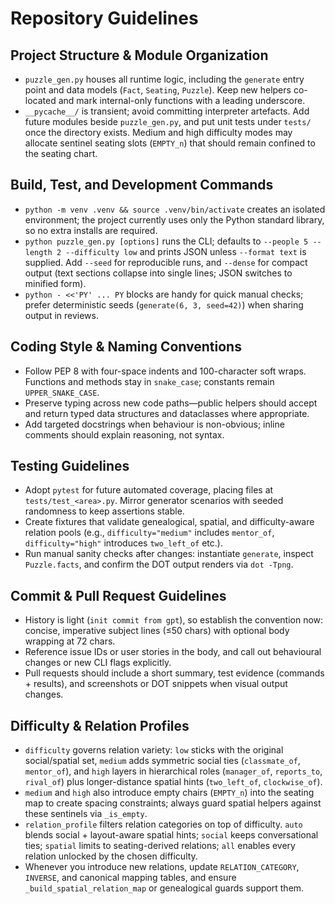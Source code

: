 # Repository Guidelines

## Project Structure & Module Organization
- `puzzle_gen.py` houses all runtime logic, including the `generate` entry point and data models (`Fact`, `Seating`, `Puzzle`). Keep new helpers co-located and mark internal-only functions with a leading underscore.
- `__pycache__/` is transient; avoid committing interpreter artefacts. Add future modules beside `puzzle_gen.py`, and put unit tests under `tests/` once the directory exists. Medium and high difficulty modes may allocate sentinel seating slots (`EMPTY_n`) that should remain confined to the seating chart.

## Build, Test, and Development Commands
- `python -m venv .venv && source .venv/bin/activate` creates an isolated environment; the project currently uses only the Python standard library, so no extra installs are required.
- `python puzzle_gen.py [options]` runs the CLI; defaults to `--people 5 --length 2 --difficulty low` and prints JSON unless `--format text` is supplied. Add `--seed` for reproducible runs, and `--dense` for compact output (text sections collapse into single lines; JSON switches to minified form).
- `python - <<'PY' ... PY` blocks are handy for quick manual checks; prefer deterministic seeds (`generate(6, 3, seed=42)`) when sharing output in reviews.

## Coding Style & Naming Conventions
- Follow PEP 8 with four-space indents and 100-character soft wraps. Functions and methods stay in `snake_case`; constants remain `UPPER_SNAKE_CASE`.
- Preserve typing across new code paths—public helpers should accept and return typed data structures and dataclasses where appropriate.
- Add targeted docstrings when behaviour is non-obvious; inline comments should explain reasoning, not syntax.

## Testing Guidelines
- Adopt `pytest` for future automated coverage, placing files at `tests/test_<area>.py`. Mirror generator scenarios with seeded randomness to keep assertions stable.
- Create fixtures that validate genealogical, spatial, and difficulty-aware relation pools (e.g., `difficulty="medium"` includes `mentor_of`, `difficulty="high"` introduces `two_left_of` etc.).
- Run manual sanity checks after changes: instantiate `generate`, inspect `Puzzle.facts`, and confirm the DOT output renders via `dot -Tpng`.

## Commit & Pull Request Guidelines
- History is light (`init commit from gpt`), so establish the convention now: concise, imperative subject lines (≤50 chars) with optional body wrapping at 72 chars.
- Reference issue IDs or user stories in the body, and call out behavioural changes or new CLI flags explicitly.
- Pull requests should include a short summary, test evidence (commands + results), and screenshots or DOT snippets when visual output changes.

## Difficulty & Relation Profiles
- `difficulty` governs relation variety: `low` sticks with the original social/spatial set, `medium` adds symmetric social ties (`classmate_of`, `mentor_of`), and `high` layers in hierarchical roles (`manager_of`, `reports_to`, `rival_of`) plus longer-distance spatial hints (`two_left_of`, `clockwise_of`).
- `medium` and `high` also introduce empty chairs (`EMPTY_n`) into the seating map to create spacing constraints; always guard spatial helpers against these sentinels via `_is_empty`.
- `relation_profile` filters relation categories on top of difficulty. `auto` blends social + layout-aware spatial hints; `social` keeps conversational ties; `spatial` limits to seating-derived relations; `all` enables every relation unlocked by the chosen difficulty.
- Whenever you introduce new relations, update `RELATION_CATEGORY`, `INVERSE`, and canonical mapping tables, and ensure `_build_spatial_relation_map` or genealogical guards support them.
